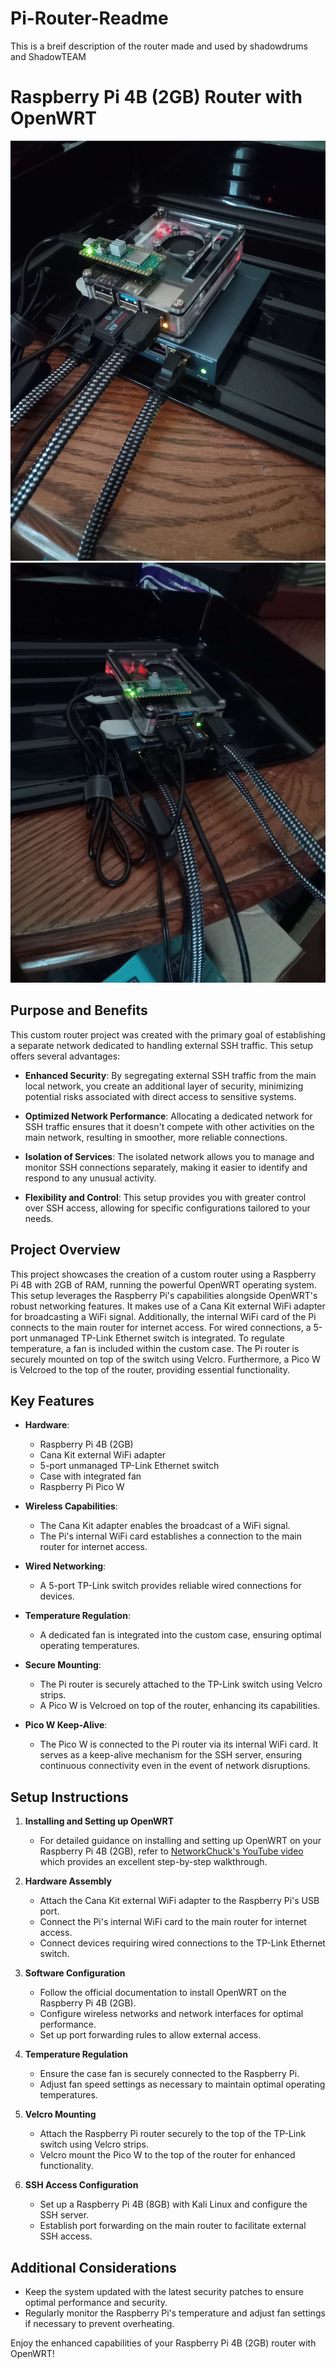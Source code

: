 # Pi-Router-Readme
This is a breif description of the router made and used by shadowdrums and ShadowTEAM 

# Raspberry Pi 4B (2GB) Router with OpenWRT

![Router Image](pi_routerA.jpg)
![Router Image](pi_routerB.jpg)

## Purpose and Benefits

This custom router project was created with the primary goal of establishing a separate network dedicated to handling external SSH traffic. This setup offers several advantages:

- **Enhanced Security**: By segregating external SSH traffic from the main local network, you create an additional layer of security, minimizing potential risks associated with direct access to sensitive systems.

- **Optimized Network Performance**: Allocating a dedicated network for SSH traffic ensures that it doesn't compete with other activities on the main network, resulting in smoother, more reliable connections.

- **Isolation of Services**: The isolated network allows you to manage and monitor SSH connections separately, making it easier to identify and respond to any unusual activity.

- **Flexibility and Control**: This setup provides you with greater control over SSH access, allowing for specific configurations tailored to your needs.

## Project Overview

This project showcases the creation of a custom router using a Raspberry Pi 4B with 2GB of RAM, running the powerful OpenWRT operating system. This setup leverages the Raspberry Pi's capabilities alongside OpenWRT's robust networking features. It makes use of a Cana Kit external WiFi adapter for broadcasting a WiFi signal. Additionally, the internal WiFi card of the Pi connects to the main router for internet access. For wired connections, a 5-port unmanaged TP-Link Ethernet switch is integrated. To regulate temperature, a fan is included within the custom case. The Pi router is securely mounted on top of the switch using Velcro. Furthermore, a Pico W is Velcroed to the top of the router, providing essential functionality.

## Key Features

- **Hardware**:
  - Raspberry Pi 4B (2GB)
  - Cana Kit external WiFi adapter
  - 5-port unmanaged TP-Link Ethernet switch
  - Case with integrated fan
  - Raspberry Pi Pico W

- **Wireless Capabilities**:
  - The Cana Kit adapter enables the broadcast of a WiFi signal.
  - The Pi's internal WiFi card establishes a connection to the main router for internet access.

- **Wired Networking**:
  - A 5-port TP-Link switch provides reliable wired connections for devices.

- **Temperature Regulation**:
  - A dedicated fan is integrated into the custom case, ensuring optimal operating temperatures.

- **Secure Mounting**:
  - The Pi router is securely attached to the TP-Link switch using Velcro strips.
  - A Pico W is Velcroed on top of the router, enhancing its capabilities.

- **Pico W Keep-Alive**:
  - The Pico W is connected to the Pi router via its internal WiFi card. It serves as a keep-alive mechanism for the SSH server, ensuring continuous connectivity even in the event of network disruptions.

## Setup Instructions

1. **Installing and Setting up OpenWRT**

   - For detailed guidance on installing and setting up OpenWRT on your Raspberry Pi 4B (2GB), refer to [NetworkChuck's YouTube video](https://youtu.be/jlHWnKVpygw?si=IynAIzmYvfIfmMXd) which provides an excellent step-by-step walkthrough.

2. **Hardware Assembly**
   - Attach the Cana Kit external WiFi adapter to the Raspberry Pi's USB port.
   - Connect the Pi's internal WiFi card to the main router for internet access.
   - Connect devices requiring wired connections to the TP-Link Ethernet switch.

3. **Software Configuration**
   - Follow the official documentation to install OpenWRT on the Raspberry Pi 4B (2GB).
   - Configure wireless networks and network interfaces for optimal performance.
   - Set up port forwarding rules to allow external access.

4. **Temperature Regulation**
   - Ensure the case fan is securely connected to the Raspberry Pi.
   - Adjust fan speed settings as necessary to maintain optimal operating temperatures.

5. **Velcro Mounting**
   - Attach the Raspberry Pi router securely to the top of the TP-Link switch using Velcro strips.
   - Velcro mount the Pico W to the top of the router for enhanced functionality.

6. **SSH Access Configuration**
   - Set up a Raspberry Pi 4B (8GB) with Kali Linux and configure the SSH server.
   - Establish port forwarding on the main router to facilitate external SSH access.

## Additional Considerations

- Keep the system updated with the latest security patches to ensure optimal performance and security.
- Regularly monitor the Raspberry Pi's temperature and adjust fan settings if necessary to prevent overheating.

Enjoy the enhanced capabilities of your Raspberry Pi 4B (2GB) router with OpenWRT!
